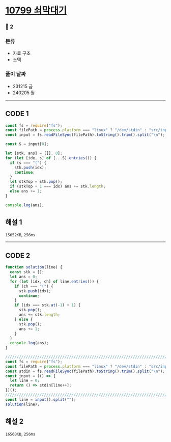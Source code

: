# [10799 쇠막대기](https://www.acmicpc.net/problem/10799)

### 🥈 2

### 분류

- 자료 구조
- 스택

### 풀이 날짜

- 231215 금
- 240205 월

---

## CODE 1

```javascript
const fs = require("fs");
const filePath = process.platform === "linux" ? "/dev/stdin" : "src/input.txt";
const input = fs.readFileSync(filePath).toString().trim().split("\n");

const S = input[0];

let [stk, ans] = [[], 0];
for (let [idx, s] of [...S].entries()) {
  if (s === "(") {
    stk.push(idx);
    continue;
  }
  let stkTop = stk.pop();
  if (stkTop + 1 === idx) ans += stk.length;
  else ans += 1;
}

console.log(ans);
```

## 해설 1

`15652KB`, `256ms`

---

## CODE 2

```javascript
function solution(line) {
  const stk = [];
  let ans = 0;
  for (let [idx, ch] of line.entries()) {
    if (ch === "(") {
      stk.push(idx);
      continue;
    }
    if (idx === stk.at(-1) + 1) {
      stk.pop();
      ans += stk.length;
    } else {
      stk.pop();
      ans += 1;
    }
  }
  console.log(ans);
}

///////////////////////////////////////////////////////////////////////////////
const fs = require("fs");
const filePath = process.platform === "linux" ? "/dev/stdin" : "src/input.txt";
const stdin = fs.readFileSync(filePath).toString().trim().split("\n");
const input = (() => {
  let line = 0;
  return () => stdin[line++];
})();
///////////////////////////////////////////////////////////////////////////////
const line = input().split("");
solution(line);
```

## 해설 2

`16568KB`, `256ms`
